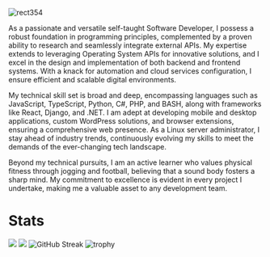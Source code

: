 
![rect354](https://github.com/Munya-Marinda/Munya-Marinda/assets/84540577/75ed3647-15c2-4f1c-9922-fae2b8c3a00d)

As a passionate and versatile self-taught Software Developer, I possess a robust foundation in programming principles, complemented by a proven ability to research and seamlessly integrate external APIs. My expertise extends to leveraging Operating System APIs for innovative solutions, and I excel in the design and implementation of both backend and frontend systems. With a knack for automation and cloud services configuration, I ensure efficient and scalable digital environments.

My technical skill set is broad and deep, encompassing languages such as JavaScript, TypeScript, Python, C#, PHP, and BASH, along with frameworks like React, Django, and .NET. I am adept at developing mobile and desktop applications, custom WordPress solutions, and browser extensions, ensuring a comprehensive web presence. As a Linux server administrator, I stay ahead of industry trends, continuously evolving my skills to meet the demands of the ever-changing tech landscape.

Beyond my technical pursuits, I am an active learner who values physical fitness through jogging and football, believing that a sound body fosters a sharp mind. My commitment to excellence is evident in every project I undertake, making me a valuable asset to any development team.
 
# Stats
![](https://raw.githubusercontent.com/Munya-Marinda/Munya-Marinda/master/profile-summary-card-output/nord_dark/0-profile-details.svg)
![](https://raw.githubusercontent.com/Munya-Marinda/Munya-Marinda/master/profile-summary-card-output/nord_dark/3-stats.svg)
![GitHub Streak](https://github-readme-streak-stats.herokuapp.com/?user=Munya-Marinda&theme=algolia) ![trophy](https://github-profile-trophy.vercel.app/?username=Munya-Marinda&theme=darkhub)

